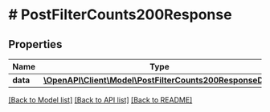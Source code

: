 # # PostFilterCounts200Response

## Properties

Name | Type | Description | Notes
------------ | ------------- | ------------- | -------------
**data** | [**\OpenAPI\Client\Model\PostFilterCounts200ResponseData**](PostFilterCounts200ResponseData.md) |  | [optional]

[[Back to Model list]](../../README.md#models) [[Back to API list]](../../README.md#endpoints) [[Back to README]](../../README.md)
